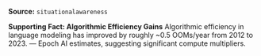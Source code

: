 **Source:** `situationalawareness`

**Supporting Fact: Algorithmic Efficiency Gains**
Algorithmic efficiency in language modeling has improved by roughly ~0.5 OOMs/year from 2012 to 2023. — Epoch AI estimates, suggesting significant compute multipliers.
